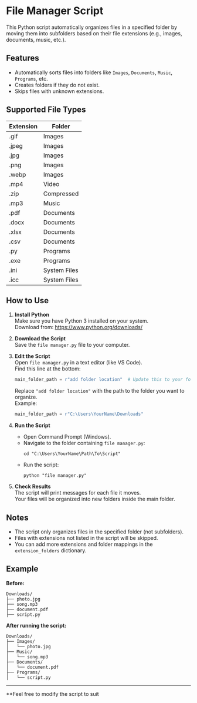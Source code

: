 # File Manager Script

This Python script automatically organizes files in a specified folder by moving them into subfolders based on their file extensions (e.g., images, documents, music, etc.).

## Features

- Automatically sorts files into folders like `Images`, `Documents`, `Music`, `Programs`, etc.
- Creates folders if they do not exist.
- Skips files with unknown extensions.

## Supported File Types

| Extension | Folder        |
|-----------|--------------|
| .gif      | Images       |
| .jpeg     | Images       |
| .jpg      | Images       |
| .png      | Images       |
| .webp     | Images       |
| .mp4      | Video        |
| .zip      | Compressed   |
| .mp3      | Music        |
| .pdf      | Documents    |
| .docx     | Documents    |
| .xlsx     | Documents    |
| .csv      | Documents    |
| .py       | Programs     |
| .exe      | Programs     |
| .ini      | System Files |
| .icc      | System Files |

## How to Use

1. **Install Python**  
   Make sure you have Python 3 installed on your system.  
   Download from: https://www.python.org/downloads/

2. **Download the Script**  
   Save the `file manager.py` file to your computer.

3. **Edit the Script**  
   Open `file manager.py` in a text editor (like VS Code).  
   Find this line at the bottom:
   ```python
   main_folder_path = r"add folder location"  # Update this to your folder
   ```
   Replace `"add folder location"` with the path to the folder you want to organize.  
   Example:
   ```python
   main_folder_path = r"C:\Users\YourName\Downloads"
   ```

4. **Run the Script**
   - Open Command Prompt (Windows).
   - Navigate to the folder containing `file manager.py`:
     ```
     cd "C:\Users\YourName\Path\To\Script"
     ```
   - Run the script:
     ```
     python "file manager.py"
     ```

5. **Check Results**  
   The script will print messages for each file it moves.  
   Your files will be organized into new folders inside the main folder.

## Notes

- The script only organizes files in the specified folder (not subfolders).
- Files with extensions not listed in the script will be skipped.
- You can add more extensions and folder mappings in the `extension_folders` dictionary.

## Example

**Before:**
```
Downloads/
├── photo.jpg
├── song.mp3
├── document.pdf
├── script.py
```

**After running the script:**
```
Downloads/
├── Images/
│   └── photo.jpg
├── Music/
│   └── song.mp3
├── Documents/
│   └── document.pdf
├── Programs/
│   └── script.py
```

---

**Feel free to modify the script to suit
